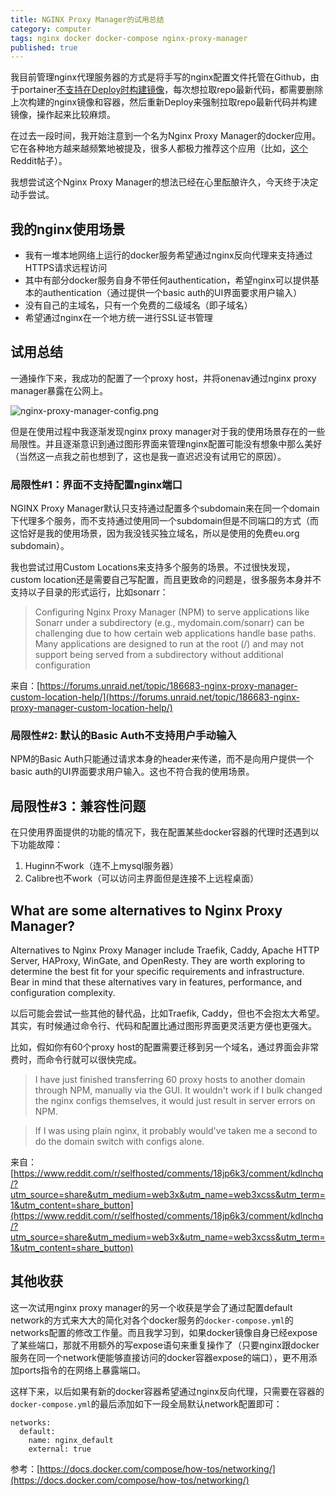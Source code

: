 ```yaml
---
title: NGINX Proxy Manager的试用总结
category: computer
tags: nginx docker docker-compose nginx-proxy-manager
published: true
---
```


我目前管理nginx代理服务器的方式是将手写的nginx配置文件托管在Github，由于portainer[不支持在Deploy时构建镜像](https://portal.portainer.io/knowledge/can-i-build-an-image-while-deploying-a-stack/application-from-git)，每次想拉取repo最新代码，都需要删除上次构建的nginx镜像和容器，然后重新Deploy来强制拉取repo最新代码并构建镜像，操作起来比较麻烦。

在过去一段时间，我开始注意到一个名为Nginx Proxy Manager的docker应用。它在各种地方越来越频繁地被提及，很多人都极力推荐这个应用（比如，[这个](https://www.reddit.com/r/selfhosted/comments/1dmh3mt/comment/l9vyc0t/?utm_source=share&utm_medium=web3x&utm_name=web3xcss&utm_term=1&utm_content=share_button)Reddit帖子）。

我想尝试这个Nginx Proxy Manager的想法已经在心里酝酿许久，今天终于决定动手尝试。

## 我的nginx使用场景

- 我有一堆本地网络上运行的docker服务希望通过nginx反向代理来支持通过HTTPS请求远程访问
- 其中有部分docker服务自身不带任何authentication，希望nginx可以提供基本的authentication（通过提供一个basic auth的UI界面要求用户输入）
- 没有自己的主域名，只有一个免费的二级域名（即子域名）
- 希望通过nginx在一个地方统一进行SSL证书管理

## 试用总结

一通操作下来，我成功的配置了一个proxy host，并将onenav通过nginx proxy manager暴露在公网上。

![nginx-proxy-manager-config.png]({{site.baseurl}}/assets/images/nginx-proxy-manager-config.png)

但是在使用过程中我逐渐发现nginx proxy manager对于我的使用场景存在的一些局限性。并且逐渐意识到通过图形界面来管理nginx配置可能没有想象中那么美好（当然这一点我之前也想到了，这也是我一直迟迟没有试用它的原因）。

### 局限性#1：界面不支持配置nginx端口

NGINX Proxy Manager默认只支持通过配置多个subdomain来在同一个domain下代理多个服务，而不支持通过使用同一个subdomain但是不同端口的方式（而这恰好是我的使用场景，因为我没钱买独立域名，所以是使用的免费eu.org subdomain）。

我也尝试过用Custom Locations来支持多个服务的场景。不过很快发现，custom location还是需要自己写配置，而且更致命的问题是，很多服务本身并不支持以子目录的形式运行，比如sonarr：

> Configuring Nginx Proxy Manager (NPM) to serve applications like Sonarr under a subdirectory (e.g., mydomain.com/sonarr) can be challenging due to how certain web applications handle base paths. Many applications are designed to run at the root (/) and may not support being served from a subdirectory without additional configuration

来自：[https://forums.unraid.net/topic/186683-nginx-proxy-manager-custom-location-help/](https://forums.unraid.net/topic/186683-nginx-proxy-manager-custom-location-help/)

### 局限性#2: 默认的Basic Auth不支持用户手动输入

NPM的Basic Auth只能通过请求本身的header来传递，而不是向用户提供一个basic auth的UI界面要求用户输入。这也不符合我的使用场景。

## 局限性#3：兼容性问题

在只使用界面提供的功能的情况下，我在配置某些docker容器的代理时还遇到以下功能故障：

1. Huginn不work（连不上mysql服务器）
1. Calibre也不work（可以访问主界面但是连接不上远程桌面）

## What are some alternatives to Nginx Proxy Manager? 

Alternatives to Nginx Proxy Manager include Traefik, Caddy, Apache HTTP Server, HAProxy, WinGate, and OpenResty. They are worth exploring to determine the best fit for your specific requirements and infrastructure. Bear in mind that these alternatives vary in features, performance, and configuration complexity.

以后可能会尝试一些其他的替代品，比如Traefik, Caddy，但也不会抱太大希望。其实，有时候通过命令行、代码和配置比通过图形界面更灵活更方便也更强大。

比如，假如你有60个proxy host的配置需要迁移到另一个域名，通过界面会非常费时，而命令行就可以很快完成。

> I have just finished transferring 60 proxy hosts to another domain through NPM, manually via the GUI. It wouldn't work if I bulk changed the nginx configs themselves, it would just result in server errors on NPM.

> If I was using plain nginx, it probably would've taken me a second to do the domain switch with configs alone.

来自：[https://www.reddit.com/r/selfhosted/comments/18jp6k3/comment/kdlnchq/?utm_source=share&utm_medium=web3x&utm_name=web3xcss&utm_term=1&utm_content=share_button](https://www.reddit.com/r/selfhosted/comments/18jp6k3/comment/kdlnchq/?utm_source=share&utm_medium=web3x&utm_name=web3xcss&utm_term=1&utm_content=share_button)

## 其他收获

这一次试用nginx proxy manager的另一个收获是学会了通过配置default network的方式来大大的简化对各个docker服务的`docker-compose.yml`的networks配置的修改工作量。而且我学习到，如果docker镜像自身已经expose了某些端口，那就不用额外的写expose语句来重复操作了（只要nginx跟docker服务在同一个network便能够直接访问的docker容器expose的端口），更不用添加ports指令的在网络上暴露端口。

这样下来，以后如果有新的docker容器希望通过nginx反向代理，只需要在容器的`docker-compose.yml`的最后添加如下一段全局默认network配置即可：

```
networks:
  default:
    name: nginx_default
    external: true
```

参考：[https://docs.docker.com/compose/how-tos/networking/](https://docs.docker.com/compose/how-tos/networking/)
